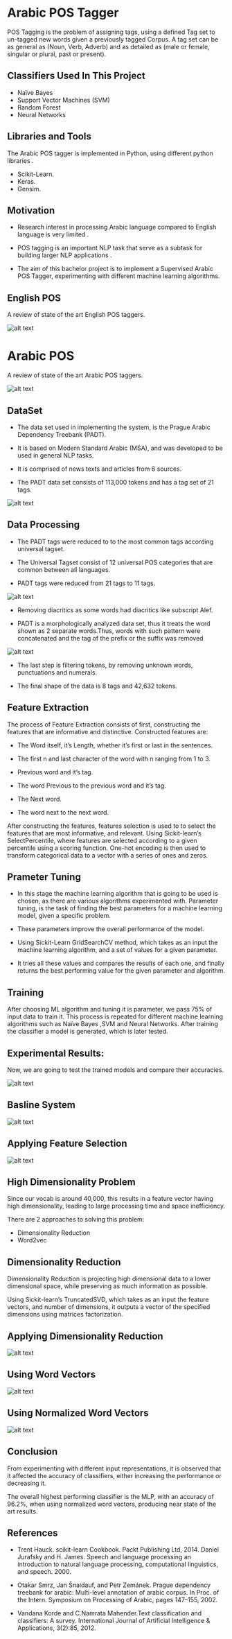 # Arabic POS Tagger

POS Tagging is the problem of assigning tags, using a defined Tag set to un-tagged new words given a previously tagged Corpus. 
A tag set can be as general as (Noun, Verb, Adverb) and as detailed as (male or female, singular or plural, past or present).
    
    
## Classifiers Used In This Project

* Naïve Bayes 
* Support Vector Machines (SVM)
* Random Forest
* Neural Networks

## Libraries and Tools
The Arabic POS tagger is implemented in Python, using different python libraries .

* Scikit-Learn.
* Keras.
* Gensim.

## Motivation
* Research interest in processing Arabic language compared to English language is very limited .

* POS tagging  is an important NLP task that serve as a subtask for building larger NLP applications .

* The aim of this bachelor project is to implement a Supervised  Arabic POS Tagger, experimenting with different machine learning algorithms.

## English POS

A review of state of the art English POS taggers.

![alt text](https://github.com/abadrawy/ArabicPOSTagger/blob/master/graphs%26Images/EnglihsPOS.png)


# Arabic POS

A review of state of the art Arabic POS taggers.

![alt text](https://github.com/abadrawy/ArabicPOSTagger/blob/master/graphs%26Images/ArabicPOS.png)

## DataSet

* The data set used in implementing the system, is the Prague Arabic Dependency Treebank (PADT).

* It is based on Modern Standard Arabic (MSA), and was developed to be used in general NLP tasks.

* It is comprised of news texts and articles  from 6 sources.

* The PADT data set  consists of 113,000 tokens and has a tag set of 21 tags.

![alt text](https://github.com/abadrawy/ArabicPOSTagger/blob/master/graphs%26Images/pos.png)

## Data Processing

* The PADT tags were reduced to to the most common tags according universal tagset.

* The Universal Tagset consist of 12 universal POS categories that are common between all languages.

* PADT tags were reduced from 21 tags to 11 tags.


![alt text](https://github.com/abadrawy/ArabicPOSTagger/blob/master/graphs%26Images/tagset.png)

* Removing diacritics as some words had diacritics like subscript Alef.

* PADT is a morphologically analyzed data set, thus it treats the word shown as 2  separate words.Thus, words with such pattern were concatenated and the tag of the prefix or the suffix was removed

![alt text](https://github.com/abadrawy/ArabicPOSTagger/blob/master/graphs%26Images/dataProcessing.png)

* The last step is filtering tokens, by removing unknown words, punctuations and numerals.

* The final shape of the data is 8 tags and 42,632 tokens. 


## Feature Extraction

The process of Feature Extraction consists of first, constructing the features that are informative and distinctive.
Constructed features are:

* The Word itself, it’s Length, whether it’s first or last in the sentences.

* The first n and last character of the word with n ranging from 1 to 3.

* Previous word and it’s tag.

* The word Previous to the previous word and it’s tag.

* The Next word.

* The word next to the next word.

After constructing the features, features selection is used to to select the features that are most informative, and relevant. 
Using Sickit-learn’s SelectPercentile, where features are selected according to a given percentile using a scoring function.
One-hot encoding is then used to transform categorical data to a vector with a series of ones and zeros. 

## Prameter Tuning

* In this stage the machine learning algorithm that is going to be used is chosen, as there are various algorithms experimented with.
Parameter tuning, is the task of finding the best parameters for a machine learning model, given a specific problem. 

* These parameters improve the overall performance of the model. 

* Using Sickit-Learn GridSearchCV method, which takes as an input the machine learning algorithm,  and a set of values for a given parameter.

* It tries all these values and compares the results of each one, and finally returns the best performing value for the given parameter and algorithm. 

## Training

After choosing ML algorithm and tuning it is parameter, we pass 75% of input data to  train it.
This process is repeated for different machine learning algorithms such as Naïve Bayes ,SVM and Neural Networks.
After training the classifier a  model is generated, which is later tested.

## Experimental Results:

Now, we are going to test the trained models and compare their accuracies.

![alt text](https://github.com/abadrawy/ArabicPOSTagger/blob/master/graphs%26Images/classifiers.png)

## Basline System

![alt text](https://github.com/abadrawy/ArabicPOSTagger/blob/master/graphs%26Images/baseline.png)

## Applying Feature Selection

![alt text](https://github.com/abadrawy/ArabicPOSTagger/blob/master/graphs%26Images/featureSelection.png)

## High Dimensionality Problem 

Since our vocab is around 40,000, this results in a feature vector having high dimensionality, leading to large processing time and space inefficiency. 


There are 2 approaches to solving this  problem:
* Dimensionality Reduction
* Word2vec 

## Dimensionality Reduction

Dimensionality Reduction is projecting high dimensional data to a lower dimensional space, while preserving as much information as possible.


Using Sickit-learn’s TruncatedSVD, which takes as an input the feature vectors, and number of dimensions, it outputs a vector of the specified dimensions using matrices factorization.

## Applying Dimensionality Reduction

![alt text](https://github.com/abadrawy/ArabicPOSTagger/blob/master/graphs%26Images/dimensionalityReduction.png)

## Using Word Vectors

![alt text](https://github.com/abadrawy/ArabicPOSTagger/blob/master/graphs%26Images/usingWordVectors.png)

## Using Normalized Word Vectors

![alt text](https://github.com/abadrawy/ArabicPOSTagger/blob/master/graphs%26Images/usingNormalizedWordVectors.png)


## Conclusion

From experimenting with different input representations, it is observed that it affected the accuracy of classifiers, either increasing the performance or decreasing it. 


The overall highest performing classifier is the MLP, with an accuracy of 96.2%, when using normalized word vectors, producing near state of the art results. 

## References

* Trent Hauck. scikit-learn Cookbook. Packt Publishing Ltd, 2014. 
Daniel Jurafsky and H. James. Speech and language processing an introduction to natural language processing, computational linguistics, and speech. 2000. 

* Otakar Smrz, Jan Šnaidauf, and Petr Zemánek. Prague dependency treebank for arabic: Multi-level annotation of arabic corpus. In Proc. of the Intern. Symposium on Processing of Arabic, pages 147–155, 2002. 

* Vandana Korde and C.Namrata Mahender.Text classification and classifiers: A survey. International Journal of Artificial Intelligence & Applications, 3(2):85, 2012. 



















